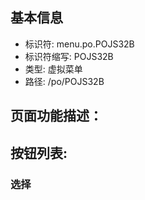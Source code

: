 
## 基本信息

- 标识符: menu.po.POJS32B
- 标识符缩写: POJS32B
- 类型: 虚拟菜单
- 路径: /po/POJS32B

## 页面功能描述：





## 按钮列表:


### 选择


